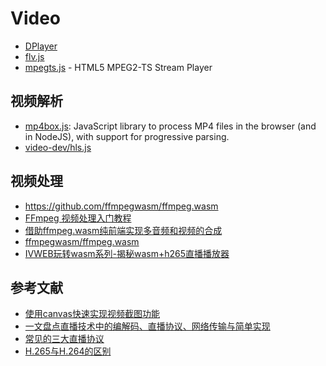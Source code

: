# Video

- [DPlayer](https://github.com/MoePlayer/DPlayer)
- [flv.js](https://github.com/bilibili/flv.js)
- [mpegts.js](https://github.com/xqq/mpegts.js) - HTML5 MPEG2-TS Stream Player

## 视频解析

- [mp4box.js](https://github.com/gpac/mp4box.js): JavaScript library to process MP4 files in the browser (and in NodeJS), with support for progressive parsing.
- [video-dev/hls.js](https://github.com/video-dev/hls.js/)

## 视频处理

- https://github.com/ffmpegwasm/ffmpeg.wasm
- [FFmpeg 视频处理入门教程](https://www.ruanyifeng.com/blog/2020/01/ffmpeg.html)
- [借助ffmpeg.wasm纯前端实现多音频和视频的合成](https://www.zhangxinxu.com/wordpress/2021/03/ffmpeg-wasm-audio-video-merge/)
- [ffmpegwasm/ffmpeg.wasm](https://github.com/ffmpegwasm/ffmpeg.wasm)
- [IVWEB玩转wasm系列-揭秘wasm+h265直播播放器](https://juejin.cn/post/6877058224424976392)

## 参考文献

- [使用canvas快速实现视频截图功能](https://juejin.cn/post/6844904089281789966)
- [一文盘点直播技术中的编解码、直播协议、网络传输与简单实现](https://segmentfault.com/a/1190000016819686)
- [常见的三大直播协议](https://russxia.com/2021/07/13/%E5%B8%B8%E8%A7%81%E7%9A%84%E4%B8%89%E5%A4%A7%E7%9B%B4%E6%92%AD%E5%8D%8F%E8%AE%AE/)
- [H.265与H.264的区别](https://zhuanlan.zhihu.com/p/36415767)
